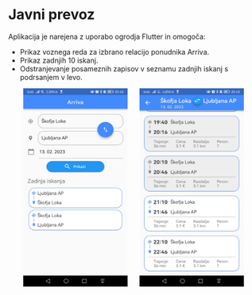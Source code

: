 # Javni prevoz

Aplikacija je narejena z uporabo ogrodja Flutter in omogoča:
- Prikaz voznega reda za izbrano relacijo ponudnika Arriva.
- Prikaz zadnjih 10 iskanj.
- Odstranjevanje posameznih zapisov v seznamu zadnjih iskanj s podrsanjem v levo.

<div style="text-align: center;">
    <img src="./zasloni/zaslon1.jpg" width="210" height="400" style="margin-right:20px;"/>
    <img src="./zasloni/zaslon2.jpg" width="210" height="400" /> 
</div> 

<!-- Deployment buildanje: 
flutter build apk --split-per-abi -t lib/src/screens/main.dart
flutter install -->